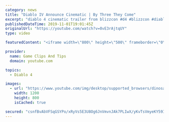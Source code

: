 ```yaml
---
category: news
title: "Diablo IV Announce Cinematic | By Three They Come"
excerpt: "diablo 4 cinematic trailer from blizzcon #d4 #blizzcon #diablo."
publishedDateTime: 2019-11-01T19:01:45Z
originalUrl: "https://youtube.com/watch?v=0vE3rAjtqUY"
type: video

featuredContent: "<iframe width=\"800\" height=\"500\" frameborder=\"0\" src=\"https://www.youtube.com/embed/0vE3rAjtqUY\" allow=\"accelerometer; autoplay; encrypted-media; gyroscope; picture-in-picture\" allowfullscreen></iframe>"

provider:
  name: Game Clips And Tips
  domain: youtube.com

topics:
  - Diablo 4

images:
  - url: "https://www.youtube.com/img/desktop/supported_browsers/dinosaur.png"
    width: 1200
    height: 800
    isCached: true

secured: "csnfBvAbVFSqGSYPo/xRyVs5E3U8Og6JnVmvnJAk7PLIwX/yKvTsVmyeKY59Iwg3ceTVwFGSrgR1QLQm8RqCEVsZXNzlKVH6+vEkMsao3PW7qXk//BUejCgrExtKI+BAqJHBpo3rFigDzUwF22uOAC064VpYsCkgnRtvMhfBkGVVJexy+AeCQzFZpIwki1pVsAUKTG2JU18gZ6+JoL3frT7FhLLgxCezrqdijsOrHivryqyHktVYosLkzGGU50DJFGa8kWi/0Xc0IxfFjo+/aJOpq6IKvIivfPH4T9Gg+YnTJv/jgrMWkFJAq8ij3OYvW30ozxK+6aoH1O1XQ8nfZPEX2ol6qv/uvV8zC1JolHmhDl97ej4tG9dp6H9h3Io4QsctMrz1zqByiEamSGlOPw==;HBKYbg0+6NRgHb9dzcoKhg=="
---
```


